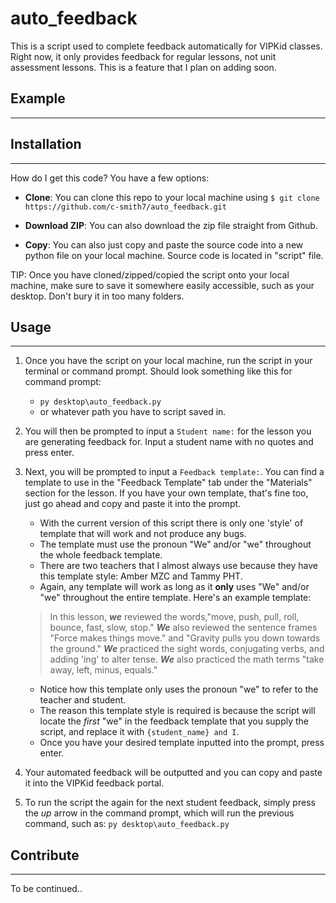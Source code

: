 # auto_feedback
This is a script used to complete feedback automatically  for VIPKid classes. Right now, it only provides feedback for regular lessons, not unit assessment lessons. This is a feature that I plan on adding soon. 
## Example
-------


## Installation
------
How do I get this code? You have a few options:

 - **Clone**: You can clone this repo to your local machine using `$ git clone https://github.com/c-smith7/auto_feedback.git`

 - **Download ZIP**: You can also download the zip file straight from Github. 

 - **Copy**: You can also just copy and paste the source code into a new python file on your local machine. Source code is located in "script" file. 

TIP: Once you have cloned/zipped/copied the script onto your local machine, make sure to save it somewhere easily accessible, such as your desktop. Don't bury it in too many folders. 

## Usage
 ------
 1. Once you have the script on your local machine, run the script in your terminal or command prompt. Should look something like this for command prompt: 
    - `py desktop\auto_feedback.py`
    - or whatever path you have to script saved in.

2. You will then be prompted to input a `Student name:` for the lesson you are generating feedback for. Input a student name with no quotes and press enter. 

3. Next, you will be prompted to input a `Feedback template:`. You can find a template to use in the "Feedback Template" tab under the "Materials" section for the lesson. If you have your own template, that's fine too, just go ahead and copy and paste it into the prompt. 
    - With the current version of this script there is only one 'style' of template that will work and not produce any bugs. 
    - The template must use the pronoun "We" and/or "we" throughout the whole feedback template. 
    - There are two teachers that I almost always use because they have this template style: Amber MZC and Tammy PHT.
    - Again, any template will work as long as it **only** uses "We" and/or "we" throughout the entire template. Here's an example template:
    >In this lesson, ***we*** reviewed the words,"move, push, pull, roll, bounce, fast, slow, stop." ***We*** also reviewed the sentence frames "Force makes things move." and "Gravity pulls you down towards the ground." ***We*** practiced the sight words, conjugating verbs, and adding 'ing' to alter tense. ***We*** also practiced the math terms "take away, left, minus, equals."

    - Notice how this template only uses the pronoun "we" to refer to the teacher and student. 
    - The reason this template style is required is because the script will locate the *first* "we" in the feedback template that you supply the script, and replace it with `{student_name} and I`. 
    - Once you have your desired template inputted into the prompt, press enter.
4. Your automated feedback will be outputted and you can copy and paste it into the VIPKid feedback portal. 
5. To run the script the again for the next student feedback, simply press the *up* arrow in the command prompt, which will run the previous command, such as: `py desktop\auto_feedback.py`

## Contribute
-------
To be continued..
